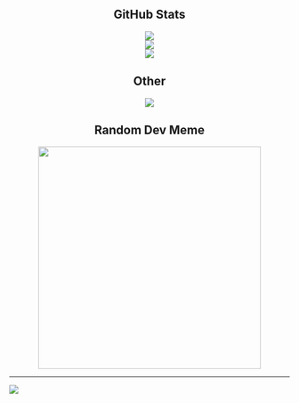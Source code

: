 
<div align="center">
<h2>GitHub Stats</h2>
<img src="https://github-readme-stats.vercel.app/api?username=FlaBBB&theme=aura&hide_border=false&include_all_commits=false&count_private=false"><br/>
<img src="https://github-readme-streak-stats.herokuapp.com/?user=FlaBBB&theme=aura&hide_border=false"><br/>
<img src="https://github-readme-stats.vercel.app/api/top-langs/?username=FlaBBB&theme=aura&hide_border=false&include_all_commits=false&count_private=false&layout=compact">

<h2>Other</h2>
<img src="https://github-readme-stats.vercel.app/api/wakatime?username=FlaB&layout=compact&theme=aura)](https://github.com/anuraghazra/github-readme-stats">

<h2>Random Dev Meme</h2>
<img src='https://randommeme-five.vercel.app/' style="height: 400px;"/>
</div>

---
[![](https://visitcount.itsvg.in/api?id=FlaBBB&icon=0&color=0)](https://visitcount.itsvg.in)

<!-- Proudly created with GPRM ( https://gprm.itsvg.in ) -->

